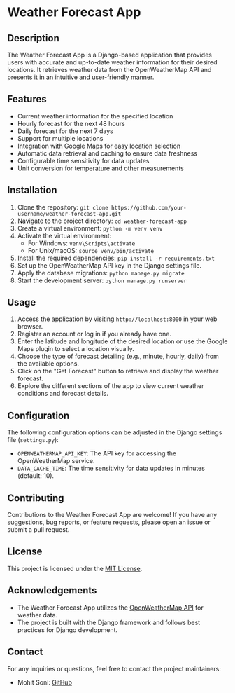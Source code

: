 # Weather Forecast App
## Description
The Weather Forecast App is a Django-based application that provides users with accurate and up-to-date weather information for their desired locations. It retrieves weather data from the OpenWeatherMap API and presents it in an intuitive and user-friendly manner.

## Features
- Current weather information for the specified location
- Hourly forecast for the next 48 hours
- Daily forecast for the next 7 days
- Support for multiple locations
- Integration with Google Maps for easy location selection
- Automatic data retrieval and caching to ensure data freshness
- Configurable time sensitivity for data updates
- Unit conversion for temperature and other measurements

## Installation
1. Clone the repository: `git clone https://github.com/your-username/weather-forecast-app.git`
2. Navigate to the project directory: `cd weather-forecast-app`
3. Create a virtual environment: `python -m venv venv`
4. Activate the virtual environment:
   - For Windows: `venv\Scripts\activate`
   - For Unix/macOS: `source venv/bin/activate`
5. Install the required dependencies: `pip install -r requirements.txt`
6. Set up the OpenWeatherMap API key in the Django settings file.
7. Apply the database migrations: `python manage.py migrate`
8. Start the development server: `python manage.py runserver`

## Usage
1. Access the application by visiting `http://localhost:8000` in your web browser.
2. Register an account or log in if you already have one.
3. Enter the latitude and longitude of the desired location or use the Google Maps plugin to select a location visually.
4. Choose the type of forecast detailing (e.g., minute, hourly, daily) from the available options.
5. Click on the "Get Forecast" button to retrieve and display the weather forecast.
6. Explore the different sections of the app to view current weather conditions and forecast details.

## Configuration
The following configuration options can be adjusted in the Django settings file (`settings.py`):
- `OPENWEATHERMAP_API_KEY`: The API key for accessing the OpenWeatherMap service.
- `DATA_CACHE_TIME`: The time sensitivity for data updates in minutes (default: 10).

## Contributing
Contributions to the Weather Forecast App are welcome! If you have any suggestions, bug reports, or feature requests, please open an issue or submit a pull request.

## License
This project is licensed under the [MIT License](LICENSE).

## Acknowledgements
- The Weather Forecast App utilizes the [OpenWeatherMap API](https://openweathermap.org/api/one-call-api) for weather data.
- The project is built with the Django framework and follows best practices for Django development.

## Contact
For any inquiries or questions, feel free to contact the project maintainers:
- Mohit Soni: [GitHub](https://github.com/Mohitson112)

